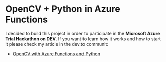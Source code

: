 # OpenCV + Python in Azure Functions

I decided to build this project in order to participate in the **Microsoft Azure Trial Hackathon on DEV**. If you want to learn how it works and how to start it please check my article in the dev.to communit:

* [OpenCV with Azure Functions and Python]()